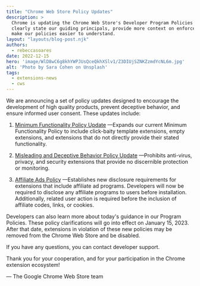 ```yaml
---
title: "Chrome Web Store Policy Updates"
description: >
  Chrome is updating the Chrome Web Store's Developer Program Policies to
  clearly state our guiding principals, provide more context on enforcement, and
  make our policies easier to understand.
layout: "layouts/blog-post.njk"
authors:
  - rebeccasoares
date: 2022-12-15
hero: 'image/WlD8wC6g8khYWPJUsQceQkhXSlv1/Z3DIUjSZNKZzmdYcNL6m.jpg'
alt: 'Photo by Sara Cohen on Unsplash'
tags:
  - extensions-news
  - cws
---
```


We are announcing a set of policy updates designed to encourage the development
of high quality products, prevent deceptive behavior, and ensure informed user
consent. These updates include:

1. [Minimum Functionality Policy Update](/docs/webstore/program-policies/minimum-functionality/)
   &mdash;Expands our current Minimum Functionality Policy to include
   click-baity template extensions, empty extensions, and extensions that do not
   directly provide their stated functionality.

2. [Misleading and Deceptive Behavior Policy Update](/docs/webstore/program-policies/unexpected-behavior/)
   &mdash;Prohibits anti-virus, privacy, and security extensions that provide no
   discernible protection or monitoring.

3. [Affiliate Ads Policy](/docs/webstore/program-policies/affiliate-ads/)
   &mdash;Establishes new disclosure requirements for extensions that include
   affiliate ad programs. Developers will now be required to disclose any
   affiliate programs to users before installation. Additionally, related user
   action is required before the inclusion of affiliate codes, links, or
   cookies.

Developers can also learn more about today's guidance in our Program Policies.
These policy clarifications will go into effect on January 15, 2023. After that
date, extensions in violation of these new policies may be removed from the
Chrome Web Store and be disabled.

If you have any questions, you can contact developer support.

Thank you for your cooperation, and for your participation in the Chrome
extension ecosystem!

&mdash; The Google Chrome Web Store team
